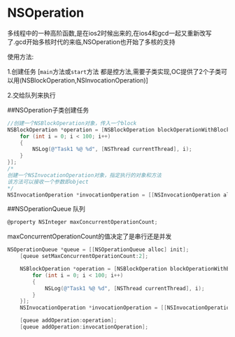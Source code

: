 # NSOperation

多线程中的一种高阶函数,是在ios2时候出来的,在ios4和gcd一起又重新改写了.gcd开始多核时代的来临,NSOperation也开始了多核的支持



使用方法:

1.创建任务 [`main`方法或`start`方法 都是控方法,需要子类实现,OC提供了2个子类可以用(NSBlockOperation,NSInvocationOperation)]

2.交给队列来执行

##NSOperation子类创建任务

```objective-c
//创建一个NSBlockOperation对象，传入一个block
NSBlockOperation *operation = [NSBlockOperation blockOperationWithBlock:^{
    for (int i = 0; i < 100; i++)
    {
        NSLog(@"Task1 %@ %d", [NSThread currentThread], i);
    }
}];
/*
创建一个NSInvocationOperation对象，指定执行的对象和方法
该方法可以接收一个参数即object
*/
NSInvocationOperation *invocationOperation = [[NSInvocationOperation alloc] initWithTarget:self selector:@selector(task:) object:@"Hello, World!"];

```

##NSOperationQueue 队列

```objective-c
@property NSInteger maxConcurrentOperationCount;
```

maxConcurrentOperationCount的值决定了是串行还是并发

```objective-c
NSOperationQueue *queue = [[NSOperationQueue alloc] init];
    [queue setMaxConcurrentOperationCount:2];

    NSBlockOperation *operation = [NSBlockOperation blockOperationWithBlock:^{
        for (int i = 0; i < 100; i++)
        {
            NSLog(@"Task1 %@ %d", [NSThread currentThread], i);
        }
    }];
    NSInvocationOperation *invocationOperation = [[NSInvocationOperation alloc] initWithTarget:self selector:@selector(task:) object:@"Hello, World!"];

    [queue addOperation:operation];
    [queue addOperation:invocationOperation];

```



